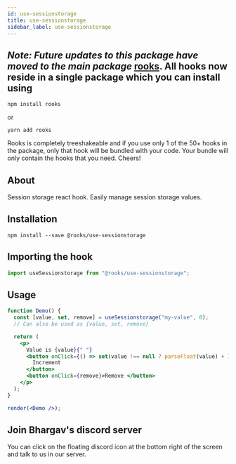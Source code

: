 ```yaml
---
id: use-sessionstorage
title: use-sessionstorage
sidebar_label: use-sessionstorage
---
```


## *Note: Future updates to this package have moved to the main package* [rooks](https://npmjs.com/package/rooks). All hooks now reside in a single package which you can install using

    npm install rooks

or

    yarn add rooks

Rooks is completely treeshakeable and if you use only 1 of the 50+ hooks in the package, only that hook will be bundled with your code. Your bundle will only contain the hooks that you need. Cheers!

   

## About

Session storage react hook. Easily manage session storage values.
<br/>

## Installation

    npm install --save @rooks/use-sessionstorage

## Importing the hook

```javascript
import useSessionstorage from "@rooks/use-sessionstorage";
```

## Usage

```jsx
function Demo() {
  const [value, set, remove] = useSessionstorage("my-value", 0);
  // Can also be used as {value, set, remove}

  return (
    <p>
      Value is {value}{" "}
      <button onClick={() => set(value !== null ? parseFloat(value) + 1 : 0)}>
        Increment
      </button>
      <button onClick={remove}>Remove </button>
    </p>
  );
}

render(<Demo />);
```


## Join Bhargav's discord server
You can click on the floating discord icon at the bottom right of the screen and talk to us in our server.

    